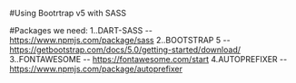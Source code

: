 #Using Bootrtrap v5 with SASS

#Packages we need:
    1..DART-SASS    -- https://www.npmjs.com/package/sass
    2..BOOTSTRAP 5  -- https://getbootstrap.com/docs/5.0/getting-started/download/
    3..FONTAWESOME  -- https://fontawesome.com/start
    4.AUTOPREFIXER  -- https://www.npmjs.com/package/autoprefixer
